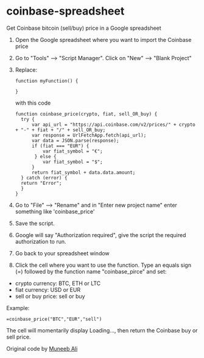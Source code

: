 coinbase-spreadsheet
====================

Get Coinbase bitcoin (sell/buy) price in a Google spreadsheet

1. Open the Google spreadsheet where you want to import the Coinbase price
2. Go to "Tools" --> "Script Manager". Click on "New" --> "Blank Project"
3. Replace: 

   ```
   function myFunction() {
  
   }
   ```

   with this code
      ```
    function coinbase_price(crypto, fiat, sell_OR_buy) {
        try {
            var api_url = "https://api.coinbase.com/v2/prices/" + crypto + "-" + fiat + "/" + sell_OR_buy;
            var response = UrlFetchApp.fetch(api_url);
            var data = JSON.parse(response);
            if (fiat === "EUR") {
                var fiat_symbol = "€";
             } else {
                var fiat_symbol = "$";
            }
            return fiat_symbol + data.data.amount;
        } catch (error) {
        return "Error";
        }
    }
   ```

4. Go to "File" --> "Rename" and in "Enter new project name" enter something like 'coinbase_price'
5. Save the script.  
6. Google will say "Authorization required", give the script the required authorization to run. 
7. Go back to your spreadsheet window
9. Click the cell where you want to use the function. Type an equals sign (=) followed by the function name "coinbase_pirce" and set:
- crypto currency: BTC, ETH or LTC
- fiat currency: USD or EUR
- sell or buy price: sell or buy 

Example:
   ```
   =coinbase_price("BTC","EUR","sell") 
   ```


The cell will momentarily display Loading..., then return the Coinbase buy or sell price.

Original code by  [Muneeb Ali](http://twitter.com/muneeb)
